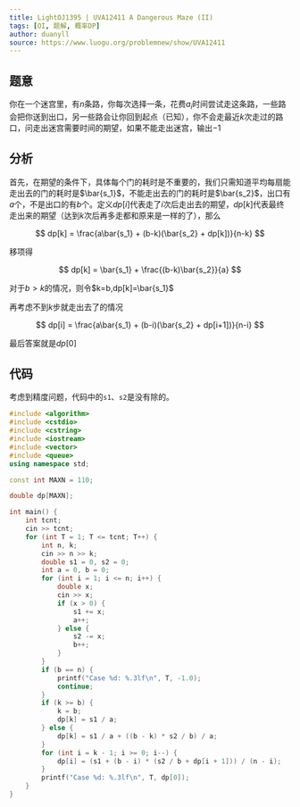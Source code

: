 ```yaml
---
title: LightOJ1395 | UVA12411 A Dangerous Maze (II)
tags: [OI, 题解, 概率DP]
author: duanyll
source: https://www.luogu.org/problemnew/show/UVA12411
---
```


## 题意

你在一个迷宫里，有$n$条路，你每次选择一条，花费$a_i$时间尝试走这条路，一些路会把你送到出口，另一些路会让你回到起点（已知），你不会走最近$k$次走过的路口，问走出迷宫需要时间的期望，如果不能走出迷宫，输出$-1$

## 分析

首先，在期望的条件下，具体每个门的耗时是不重要的，我们只需知道平均每扇能走出去的门的耗时是$\bar{s_1}$，不能走出去的门的耗时是$\bar{s_2}$，出口有$a$个，不是出口的有$b$个。定义$dp[i]$代表走了$i$次后走出去的期望，$dp[k]$代表最终走出来的期望（达到$k$次后再多走都和原来是一样的了），那么

$$
dp[k] = \frac{a\bar{s_1} + (b-k)(\bar{s_2} + dp[k])}{n-k}
$$

移项得

$$
dp[k] = \bar{s_1} + \frac{(b-k)\bar{s_2}}{a}
$$

对于$b>k$的情况，则令$k=b,dp[k]=\bar{s_1}$

再考虑不到$k$步就走出去了的情况

$$
dp[i] = \frac{a\bar{s_1} + (b-i)(\bar{s_2} + dp[i+1])}{n-i}
$$

最后答案就是$dp[0]$

## 代码

考虑到精度问题，代码中的`s1`、`s2`是没有除的。

```cpp
#include <algorithm>
#include <cstdio>
#include <cstring>
#include <iostream>
#include <vector>
#include <queue>
using namespace std;

const int MAXN = 110;

double dp[MAXN];

int main() {
	int tcnt;
	cin >> tcnt;
	for (int T = 1; T <= tcnt; T++) {
		int n, k;
		cin >> n >> k;
		double s1 = 0, s2 = 0;
		int a = 0, b = 0;
		for (int i = 1; i <= n; i++) {
			double x;
			cin >> x;
			if (x > 0) {
				s1 += x;
				a++;
			} else {
				s2 -= x;
				b++; 
			}
		}
		if (b == n) {
			printf("Case %d: %.3lf\n", T, -1.0);
			continue;
		}
		if (k >= b) {
			k = b;
			dp[k] = s1 / a;
		} else {
			dp[k] = s1 / a + ((b - k) * s2 / b) / a;
		}
		for (int i = k - 1; i >= 0; i--) {
			dp[i] = (s1 + (b - i) * (s2 / b + dp[i + 1])) / (n - i);
		}
		printf("Case %d: %.3lf\n", T, dp[0]);
	}
}
```
